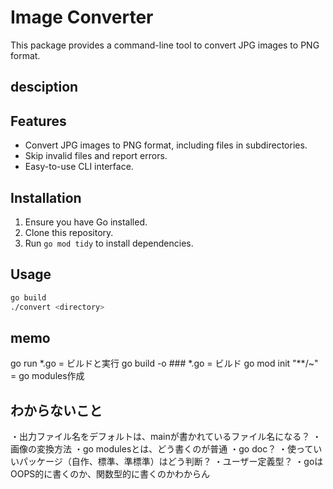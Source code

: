 # Image Converter

This package provides a command-line tool to convert JPG images to PNG format. 

## desciption


## Features

- Convert JPG images to PNG format, including files in subdirectories.
- Skip invalid files and report errors.
- Easy-to-use CLI interface.

## Installation

1. Ensure you have Go installed.
2. Clone this repository.
3. Run `go mod tidy` to install dependencies.

## Usage

```bash
go build
./convert <directory>
```

## memo
go run *.go = ビルドと実行
go build -o ### *.go = ビルド
go mod init "**/~" = go modules作成

## わからないこと
・出力ファイル名をデフォルトは、mainが書かれているファイル名になる？
・画像の変換方法
・go modulesとは、どう書くのが普通
・go doc？
・使っていいパッケージ（自作、標準、準標準）はどう判断？
・ユーザー定義型？
・goはOOPS的に書くのか、関数型的に書くのかわからん
